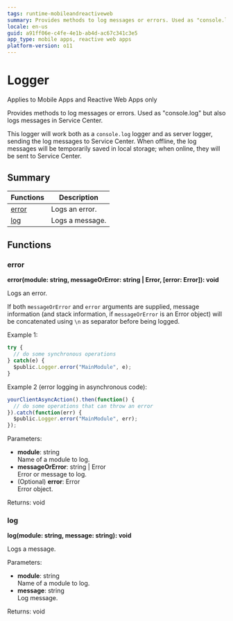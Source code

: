 ```yaml
---
tags: runtime-mobileandreactiveweb
summary: Provides methods to log messages or errors. Used as "console.log" but also logs messages in Service Center.
locale: en-us
guid: a91ff06e-c4fe-4e1b-ab4d-ac67c341c3e5
app_type: mobile apps, reactive web apps
platform-version: o11
---
```


# Logger

<div class="info" markdown="1">

Applies to Mobile Apps and Reactive Web Apps only

</div>

Provides methods to log messages or errors. Used as "console.log" but also logs messages in Service Center.

This logger will work both as a `console.log` logger and as server logger, sending the log messages to Service Center. When offline, the log messages will be temporarily saved in local storage; when online, they will be sent to Service Center.

## Summary

|Functions|Description|
|---|---|
|[error](logger.md#error)|Logs an error.|
|[log](logger.md#log)|Logs a message.|

## Functions

### error

**error(module: string, messageOrError: string \| Error, [error: Error]): void**

Logs an error.

If both `messageOrError` and `error` arguments are supplied, message information (and stack information, if `messageOrError` is an Error object) will be concatenated using `\n` as separator before being logged.

Example 1:

```javascript
try {
  // do some synchronous operations
} catch(e) {
  $public.Logger.error("MainModule", e);
}
```

Example 2 (error logging in asynchronous code):

```javascript
yourClientAsyncAction().then(function() {
  // do some operations that can throw an error
}).catch(function(err) {
  $public.Logger.error("MainModule", err);
});
```

Parameters:

* **module**: string<br/> Name of a module to log.
* **messageOrError**: string \| Error<br/> Error or message to log.
* (Optional) **error**: Error<br/> Error object.

Returns: void

### log

**log(module: string, message: string): void**

Logs a message.

Parameters:

* **module**: string<br/> Name of a module to log.
* **message**: string<br/> Log message.

Returns: void

